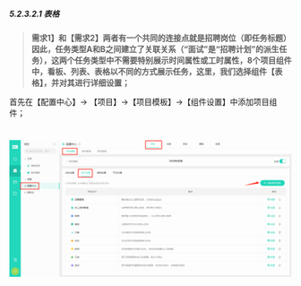 ##### 5.2.3.2.1 表格

> **需求1】和【需求2】两者有一个共同的连接点就是招聘岗位（即任务标题）因此，任务类型A和B之间建立了关联关系（“面试”是“招聘计划”的派生任务），这两个任务类型中不需要特别展示时间属性或工时属性，8个项目组件中，看板、列表、表格以不同的方式展示任务，这里，我们选择组件【表格】，并对其进行详细设置；**

首先在【配置中心】→ 【项目】→【项目模板】→【组件设置】中添加项目组件；

# ![](/assets/3组件管理-添加项目组件1.png)   